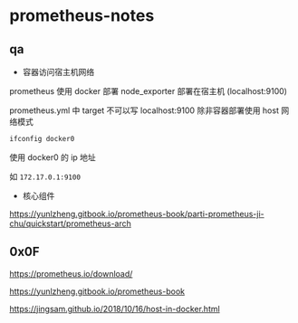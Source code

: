 # prometheus-notes


## qa

- 容器访问宿主机网络

prometheus 使用 docker 部署 node_exporter 部署在宿主机 (localhost:9100)

prometheus.yml 中 target 不可以写 localhost:9100 除非容器部署使用 host 网络模式

```sh
ifconfig docker0
```

使用 docker0 的 ip 地址

如 `172.17.0.1:9100`

- 核心组件

https://yunlzheng.gitbook.io/prometheus-book/parti-prometheus-ji-chu/quickstart/prometheus-arch


## 0x0F

https://prometheus.io/download/

https://yunlzheng.gitbook.io/prometheus-book

https://jingsam.github.io/2018/10/16/host-in-docker.html

